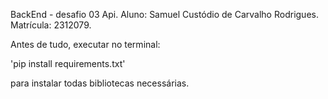 BackEnd - desafio 03 Api.
Aluno: Samuel Custódio de Carvalho Rodrigues.
Matrícula: 2312079.

Antes de tudo, executar no terminal:


'pip install requirements.txt'

para instalar todas bibliotecas necessárias.
